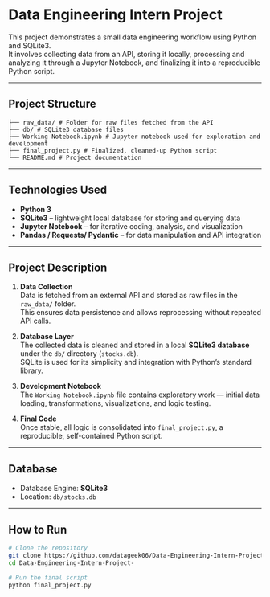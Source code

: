 # Data Engineering Intern Project

This project demonstrates a small data engineering workflow using Python and SQLite3.  
It involves collecting data from an API, storing it locally, processing and analyzing it through a Jupyter Notebook, and finalizing it into a reproducible Python script.

---

## Project Structure
```
├── raw_data/ # Folder for raw files fetched from the API
├── db/ # SQLite3 database files
├── Working Notebook.ipynb # Jupyter notebook used for exploration and development
├── final_project.py # Finalized, cleaned-up Python script
└── README.md # Project documentation
```


---

## Technologies Used

- **Python 3**
- **SQLite3** – lightweight local database for storing and querying data
- **Jupyter Notebook** – for iterative coding, analysis, and visualization
- **Pandas / Requests/ Pydantic** – for data manipulation and API integration

---

## Project Description

1. **Data Collection**  
   Data is fetched from an external API and stored as raw files in the `raw_data/` folder.  
   This ensures data persistence and allows reprocessing without repeated API calls.

2. **Database Layer**  
   The collected data is cleaned and stored in a local **SQLite3 database** under the `db/` directory (`stocks.db`).  
   SQLite is used for its simplicity and integration with Python’s standard library.

3. **Development Notebook**  
   The `Working Notebook.ipynb` file contains exploratory work — initial data loading, transformations, visualizations, and logic testing.

4. **Final Code**  
   Once stable, all logic is consolidated into `final_project.py`, a reproducible, self-contained Python script.

---

## Database

- Database Engine: **SQLite3**
- Location: `db/stocks.db`

---

## How to Run

```bash
# Clone the repository
git clone https://github.com/datageek06/Data-Engineering-Intern-Project-.git
cd Data-Engineering-Intern-Project-

# Run the final script
python final_project.py
